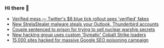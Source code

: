 ### Hi there 👋

<!--START_SECTION:feed-->
* [Verified mess — Twitter's $8 blue tick rollout sees 'verified' fakes](https://www.bleepingcomputer.com/news/security/verified-mess-twitters-8-blue-tick-rollout-sees-verified-fakes/)
* [New StrelaStealer malware steals your Outlook, Thunderbird accounts](https://www.bleepingcomputer.com/news/security/new-strelastealer-malware-steals-your-outlook-thunderbird-accounts/)
* [Couple sentenced to prison for trying to sell nuclear warship secrets](https://www.bleepingcomputer.com/news/security/couple-sentenced-to-prison-for-trying-to-sell-nuclear-warship-secrets/)
* [New hacking group uses custom 'Symatic' Cobalt Strike loaders](https://www.bleepingcomputer.com/news/security/new-hacking-group-uses-custom-symatic-cobalt-strike-loaders/)
* [15,000 sites hacked for massive Google SEO poisoning campaign](https://www.bleepingcomputer.com/news/security/15-000-sites-hacked-for-massive-google-seo-poisoning-campaign/)
<!--END_SECTION:feed-->

<!--
**frankenk/frankenk** is a ✨ _special_ ✨ repository because its `README.md` (this file) appears on your GitHub profile.

Here are some ideas to get you started:

- 🔭 I’m currently working on ...
- 🌱 I’m currently learning ...
- 👯 I’m looking to collaborate on ...
- 🤔 I’m looking for help with ...
- 💬 Ask me about ...
- 📫 How to reach me: ...
- 😄 Pronouns: ...
- ⚡ Fun fact: ...
-->



